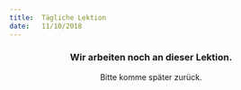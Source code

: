 ```yaml
---
title:  Tägliche Lektion
date:   11/10/2018
---
```


### <center>Wir arbeiten noch an dieser Lektion.</center>
<center>Bitte komme später zurück.</center>